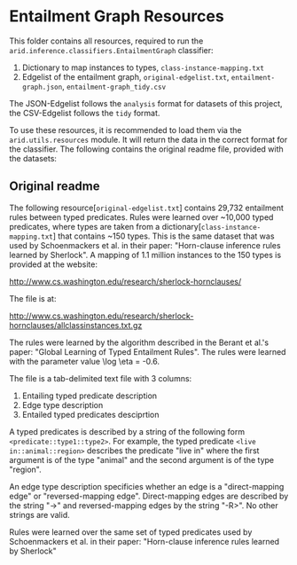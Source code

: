 # Entailment Graph Resources

This folder contains all resources, required to run the `arid.inference.classifiers.EntailmentGraph` classifier:

1. Dictionary to map instances to types, `class-instance-mapping.txt`
2. Edgelist of the entailment graph, `original-edgelist.txt`, `entailment-graph.json`, `entailment-graph_tidy.csv`

The JSON-Edgelist follows the `analysis` format for datasets of this project, the CSV-Edgelist follows the `tidy` format. 

To use these resources, it is recommended to load them via the `arid.utils.resources` module. It will return the data in the correct format for the classifier.
The following contains the original readme file, provided with the datasets:

## Original readme

The following resource[`original-edgelist.txt`] contains 29,732 entailment rules between typed predicates. Rules were learned over ~10,000 typed predicates, where types are taken from a dictionary[`class-instance-mapping.txt`] that contains ~150 types. This is the same dataset that was used by Schoenmackers et al. in their paper: "Horn-clause inference rules learned by Sherlock". A mapping of 1.1 million instances to the 150 types is provided at the website:

http://www.cs.washington.edu/research/sherlock-hornclauses/

The file is at:

http://www.cs.washington.edu/research/sherlock-hornclauses/allclassinstances.txt.gz

The rules were learned by the algorithm described in the Berant et al.'s paper: "Global Learning of Typed Entailment Rules".
The rules were learned with the parameter value \log \eta = -0.6.

The file is a tab-delimited text file with 3 columns:

1. Entailing typed predicate description
2. Edge type description
3. Entailed typed predicates desciprtion

A typed predicates is described by a string of the following form `<predicate::type1::type2>`. For example, the typed predicate `<live in::animal::region>` describes the predicate "live in" where the first argument is of the type "animal" and the second argument is of the type "region".

An edge type description specificies whether an edge is a "direct-mapping edge" or "reversed-mapping edge". Direct-mapping edges are described by the string "->" and reversed-mapping edges by the string "-R>". No other strings are valid.

Rules were learned over the same set of typed predicates used by Schoenmackers et al. in their paper:
"Horn-clause inference rules learned by Sherlock"




